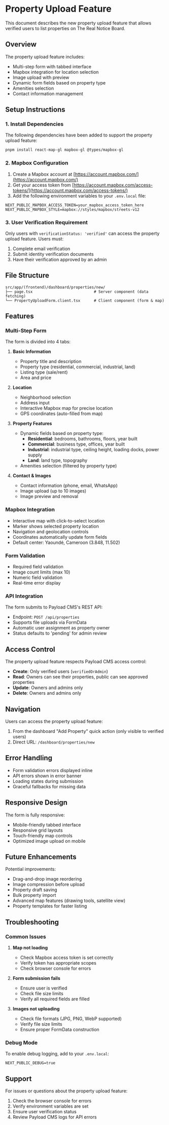 # Property Upload Feature

This document describes the new property upload feature that allows verified users to list properties on The Real Notice Board.

## Overview

The property upload feature includes:
- Multi-step form with tabbed interface
- Mapbox integration for location selection
- Image upload with preview
- Dynamic form fields based on property type
- Amenities selection
- Contact information management

## Setup Instructions

### 1. Install Dependencies

The following dependencies have been added to support the property upload feature:

```bash
pnpm install react-map-gl mapbox-gl @types/mapbox-gl
```

### 2. Mapbox Configuration

1. Create a Mapbox account at [https://account.mapbox.com/](https://account.mapbox.com/)
2. Get your access token from [https://account.mapbox.com/access-tokens/](https://account.mapbox.com/access-tokens/)
3. Add the following environment variables to your `.env.local` file:

```env
NEXT_PUBLIC_MAPBOX_ACCESS_TOKEN=your_mapbox_access_token_here
NEXT_PUBLIC_MAPBOX_STYLE=mapbox://styles/mapbox/streets-v12
```

### 3. User Verification Requirement

Only users with `verificationStatus: 'verified'` can access the property upload feature. Users must:
1. Complete email verification
2. Submit identity verification documents
3. Have their verification approved by an admin

## File Structure

```
src/app/(frontend)/dashboard/properties/new/
├── page.tsx                           # Server component (data fetching)
└── PropertyUploadForm.client.tsx      # Client component (form & map)
```

## Features

### Multi-Step Form

The form is divided into 4 tabs:

1. **Basic Information**
   - Property title and description
   - Property type (residential, commercial, industrial, land)
   - Listing type (sale/rent)
   - Area and price

2. **Location**
   - Neighborhood selection
   - Address input
   - Interactive Mapbox map for precise location
   - GPS coordinates (auto-filled from map)

3. **Property Features**
   - Dynamic fields based on property type:
     - **Residential**: bedrooms, bathrooms, floors, year built
     - **Commercial**: business type, offices, year built
     - **Industrial**: industrial type, ceiling height, loading docks, power supply
     - **Land**: land type, topography
   - Amenities selection (filtered by property type)

4. **Contact & Images**
   - Contact information (phone, email, WhatsApp)
   - Image upload (up to 10 images)
   - Image preview and removal

### Mapbox Integration

- Interactive map with click-to-select location
- Marker shows selected property location
- Navigation and geolocation controls
- Coordinates automatically update form fields
- Default center: Yaoundé, Cameroon (3.848, 11.502)

### Form Validation

- Required field validation
- Image count limits (max 10)
- Numeric field validation
- Real-time error display

### API Integration

The form submits to Payload CMS's REST API:
- Endpoint: `POST /api/properties`
- Supports file uploads via FormData
- Automatic user assignment as property owner
- Status defaults to 'pending' for admin review

## Access Control

The property upload feature respects Payload CMS access control:

- **Create**: Only verified users (`verifiedOrAdmin`)
- **Read**: Owners can see their properties, public can see approved properties
- **Update**: Owners and admins only
- **Delete**: Owners and admins only

## Navigation

Users can access the property upload feature:
1. From the dashboard "Add Property" quick action (only visible to verified users)
2. Direct URL: `/dashboard/properties/new`

## Error Handling

- Form validation errors displayed inline
- API errors shown in error banner
- Loading states during submission
- Graceful fallbacks for missing data

## Responsive Design

The form is fully responsive:
- Mobile-friendly tabbed interface
- Responsive grid layouts
- Touch-friendly map controls
- Optimized image upload on mobile

## Future Enhancements

Potential improvements:
- Drag-and-drop image reordering
- Image compression before upload
- Property draft saving
- Bulk property import
- Advanced map features (drawing tools, satellite view)
- Property templates for faster listing

## Troubleshooting

### Common Issues

1. **Map not loading**
   - Check Mapbox access token is set correctly
   - Verify token has appropriate scopes
   - Check browser console for errors

2. **Form submission fails**
   - Ensure user is verified
   - Check file size limits
   - Verify all required fields are filled

3. **Images not uploading**
   - Check file formats (JPG, PNG, WebP supported)
   - Verify file size limits
   - Ensure proper FormData construction

### Debug Mode

To enable debug logging, add to your `.env.local`:
```env
NEXT_PUBLIC_DEBUG=true
```

## Support

For issues or questions about the property upload feature:
1. Check the browser console for errors
2. Verify environment variables are set
3. Ensure user verification status
4. Review Payload CMS logs for API errors